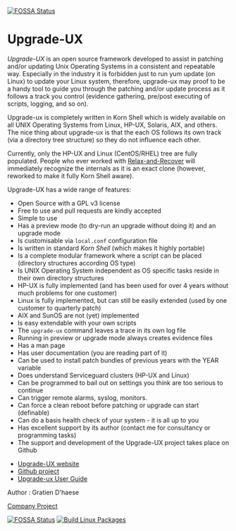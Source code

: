 [![FOSSA Status](https://app.fossa.com/api/projects/git%2Bgithub.com%2Fgdha%2Fupgrade-ux.svg?type=shield)](https://app.fossa.com/projects/git%2Bgithub.com%2Fgdha%2Fupgrade-ux?ref=badge_shield)

Upgrade-UX
==========

*Upgrade-UX* is an open source framework developed to assist in patching and/or updating Unix Operating Systems in a consistent and repeatable way. Especially in the industry it is forbidden just to run yum update (on Linux) to update your Linux system, therefore, upgrade-ux may proof to be a handy tool to guide you through the patching and/or update process as it follows a track you control (evidence gathering, pre/post executing of scripts, logging, and so on).

Upgrade-ux is completely written in Korn Shell which is widely available on all UNIX Operating Systems from Linux, HP-UX, Solaris, AIX, and others. The nice thing about upgrade-ux is that the each OS follows its own track (via a directory tree structure) so they do not influence each other.

Currently, only the HP-UX and Linux (CentOS/RHEL) tree are fully populated. People who ever worked with [Relax-and-Recover](https://relax-and-recover.org) will immediately recognize the internals as it is an exact clone (however, reworked to make it fully Korn Shell aware).

Upgrade-UX has a wide range of features:

 - Open Source with a GPL v3 license
 - Free to use and pull requests are kindly accepted
 - Simple to use
 - Has a preview mode (to dry-run an upgrade without doing it) and an upgrade mode
 - Is customisable via `local.conf` configuration file
 - Is written in standard *Korn Shell* (which makes it highly portable)
 - Is a complete modular framework where a script can be placed (directory structures according OS type)
 - Is UNIX Operating System independent as OS specific tasks reside in their own directory structures
 - HP-UX is fully implemented (and has been used for over 4 years without much problems for one customer)
 - Linux is fully implemented, but can still be easily extended (used by one customer to quarterly patch)
 - AIX and SunOS are not (yet) implemented
 - Is easy extendable with your own scripts
 - The `upgrade-ux` command leaves a trace in its own log file
 - Running in preview or upgrade mode always creates evidence files
 - Has a man page
 - Has user documentation (you are reading part of it)
 - Can be used to install patch bundles of previous years with the YEAR variable
 - Does understand Serviceguard clusters (HP-UX and Linux)
 - Can be programmed to bail out on settings you think are too serious to continue
 - Can trigger remote alarms, syslog, monitors.
 - Can force a clean reboot before patching or upgrade can start (definable)
 - Can do a basis health check of your system - it is all up to you
 - Has excellent support by its author (contact me for consultancy or programming tasks)
 - The support and development of the Upgrade-UX project takes place on Github

* [Upgrade-UX website](https://www.it3.be/projects/upgrade-ux/)
* [Github project](https://github.com/gdha/upgrade-ux)
* [Upgrade-ux User Guide](https://www.it3.be/projects/upgrade-ux/upgrade-ux-user-guide.html)

Author : Gratien D'haese

[Company Project](https://www.it3.be/projects/upgrade-ux/)



[![FOSSA Status](https://app.fossa.com/api/projects/git%2Bgithub.com%2Fgdha%2Fupgrade-ux.svg?type=large)](https://app.fossa.com/projects/git%2Bgithub.com%2Fgdha%2Fupgrade-ux?ref=badge_large) [![Build Linux Packages](https://github.com/gdha/upgrade-ux/actions/workflows/rpmbuild-of-upgrade-ux.yml/badge.svg)](https://github.com/gdha/upgrade-ux/actions/workflows/rpmbuild-of-upgrade-ux.yml)
